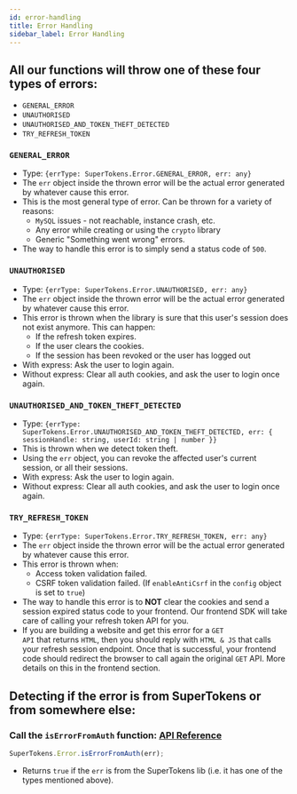 ```yaml
---
id: error-handling
title: Error Handling
sidebar_label: Error Handling
---
```


## All our functions will throw one of these four types of errors:

- ```GENERAL_ERROR```
- ```UNAUTHORISED```
- ```UNAUTHORISED_AND_TOKEN_THEFT_DETECTED```
- ```TRY_REFRESH_TOKEN```

### ```GENERAL_ERROR```
- Type: ```{errType: SuperTokens.Error.GENERAL_ERROR, err: any}```
- The ```err``` object inside the thrown error will be the actual error generated by whatever cause this error.
- This is the most general type of error. Can be thrown for a variety of reasons:
    - ```MySQL``` issues - not reachable, instance crash, etc.
    - Any error while creating or using the ```crypto``` library
    - Generic "Something went wrong" errors.
- The way to handle this error is to simply send a status code of ```500```.

### ```UNAUTHORISED```
- Type: ```{errType: SuperTokens.Error.UNAUTHORISED, err: any}```
- The ```err``` object inside the thrown error will be the actual error generated by whatever cause this error.
- This error is thrown when the library is sure that this user's session does not exist anymore. This can happen:
    - If the refresh token expires.
    - If the user clears the cookies.
    - If the session has been revoked or the user has logged out
- With express: Ask the user to login again.
- Without express: <span class="highlighted-text">Clear all auth cookies</span>, and ask the user to login once again.

### ```UNAUTHORISED_AND_TOKEN_THEFT_DETECTED```
- Type: ```{errType: SuperTokens.Error.UNAUTHORISED_AND_TOKEN_THEFT_DETECTED, err: { sessionHandle: string, userId: string | number }}```
- This is thrown when we detect token theft.
- Using the ```err``` object, you can revoke the affected user's current session, or all their sessions.
- With express: Ask the user to login again.
- Without express: <span class="highlighted-text">Clear all auth cookies</span>, and ask the user to login once again.

### ```TRY_REFRESH_TOKEN```
- Type: ```{errType: SuperTokens.Error.TRY_REFRESH_TOKEN, err: any}```
- The ```err``` object inside the thrown error will be the actual error generated by whatever cause this error.
- This error is thrown when:
    - Access token validation failed.
    - CSRF token validation failed. (If ```enableAntiCsrf``` in the ```config``` object is set to ```true```)
- The way to handle this error is to <span class="highlighted-text"><b>NOT</b> clear the cookies</span> and send a session expired status code to your frontend. Our frontend SDK will take care of calling your refresh token API for you.
- If you are building a website and get this error for a <code>GET API</code> that returns <code>HTML</code>, then you should reply with  <code>HTML & JS</code> that calls your refresh session endpoint. Once that is successful, your frontend code should redirect the browser to call again the original <code>GET</code> API. More details on this in the frontend section.

## Detecting if the error is from SuperTokens or from somewhere else:
### Call the ```isErrorFromAuth``` function: [API Reference](api-reference#iserrorfromautherr)
```js
SuperTokens.Error.isErrorFromAuth(err);
```
- Returns ```true``` if the ```err``` is from the SuperTokens lib (i.e. it has one of the types mentioned above).